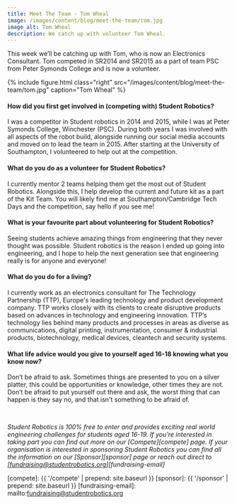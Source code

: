 ```yaml
---
title: Meet The Team - Tom Wheal
image: /images/content/blog/meet-the-team/tom.jpg
image_alt: Tom Wheal
description: We catch up with volunteer Tom Wheal.
---
```


This week we’ll be catching up with Tom, who is now an Electronics Consultant. Tom competed in SR2014 and SR2015 as a part of team PSC from Peter Symonds College and is now a volunteer.

{% include figure.html
           class="right"
           src="/images/content/blog/meet-the-team/tom.jpg"
           caption="Tom Wheal" %}

#### How did you first get involved in (competing with) Student Robotics?

I was a competitor in Student robotics in 2014 and 2015, while I was at Peter Symonds College, Winchester (PSC). During both years I was involved with all aspects of the robot build, alongside running our social media accounts and moved on to lead the team in 2015. After starting at the University of Southampton, I volunteered to help out at the competition. 

#### What do you do as a volunteer for Student Robotics?

​I currently mentor 2 teams helping them get the most out of Student Robotics. Alongside this, I help develop the current and future kit as a part of the Kit Team. You will likely find me at Southampton/Cambridge Tech Days and the competition, say hello if you see me!

#### What is your favourite part about volunteering for Student Robotics?

Seeing students achieve amazing things from engineering that they never thought was possible. Student robotics is the reason I ended up going into engineering, and I hope to help the next generation see that engineering really is for anyone and everyone!

#### What do you do for a living?

I currently work as an electronics consultant for The Technology Partnership (TTP), Europe's leading technology and product development company. TTP works closely with its clients to create disruptive products based on advances in technology and engineering innovation. TTP’s technology lies behind many products and processes in areas as diverse as communications, digital printing, instrumentation, consumer & industrial products, biotechnology, medical devices, cleantech and security systems.

#### What life advice would you give to yourself aged 16-18 knowing what you know now?

Don’t be afraid to ask. Sometimes things are presented to you on a silver platter, this could be opportunities or knowledge, other times they are not. Don’t be afraid to put yourself out there and ask, the worst thing that can happen is they say no, and that isn't something to be afraid of. 

<br/>

_Student Robotics is 100% free to enter and provides exciting real world engineering challenges for students aged 16-19. If you’re interested in taking part you can find out more on our [Compete][compete] page. If your organisation is interested in sponsoring Student Robotics you can find all the information on our [Sponsor][sponsor] page or reach out direct to [fundraising@studentrobotics.org][fundraising-email]_

[compete]: {{ '/compete' | prepend: site.baseurl }}
[sponsor]: {{ '/sponsor' | prepend: site.baseurl }}
[fundraising-email]: mailto:fundraising@studentrobotics.org
